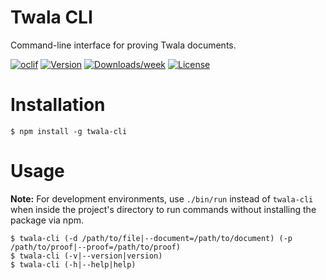 # Twala CLI

Command-line interface for proving Twala documents.

[![oclif](https://img.shields.io/badge/cli-oclif-brightgreen.svg)](https://oclif.io)
[![Version](https://img.shields.io/npm/v/twala-cli.svg)](https://npmjs.org/package/twala-cli)
[![Downloads/week](https://img.shields.io/npm/dw/twala-cli.svg)](https://npmjs.org/package/twala-cli)
[![License](https://img.shields.io/npm/l/twala-cli.svg)](https://github.com/twala-io/twala-cli/blob/master/package.json)

# Installation

```sh-session
$ npm install -g twala-cli
```

# Usage

**Note:**  For development environments, use `./bin/run` instead of `twala-cli` when inside the project's directory to run commands without installing the package via npm.

```sh-session
$ twala-cli (-d /path/to/file|--document=/path/to/document) (-p /path/to/proof|--proof=/path/to/proof)
$ twala-cli (-v|--version|version)
$ twala-cli (-h|--help|help)
